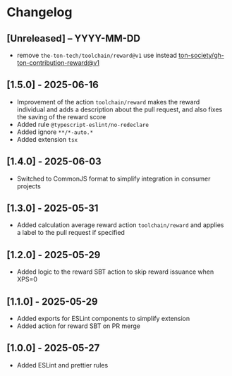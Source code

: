 # Changelog

## [Unreleased] – YYYY-MM-DD

- remove `the-ton-tech/toolchain/reward@v1` use instead [ton-society/gh-ton-contribution-reward@v1](https://github.com/ton-society/gh-ton-contribution-reward/tree/v1?tab=readme-ov-file#how-it-works)

## [1.5.0] - 2025-06-16

- Improvement of the action `toolchain/reward` makes the reward individual and adds a description about the pull request, and also fixes the saving of the reward score
- Added rule `@typescript-eslint/no-redeclare`
- Added ignore `**/*-auto.*`
- Added extension `tsx`

## [1.4.0] - 2025-06-03

- Switched to CommonJS format to simplify integration in consumer projects

## [1.3.0] - 2025-05-31

- Added calculation average reward action `toolchain/reward` and applies a label to the pull request if specified

## [1.2.0] - 2025-05-29

- Added logic to the reward SBT action to skip reward issuance when XPS=0

## [1.1.0] - 2025-05-29

- Added exports for ESLint components to simplify extension
- Added action for reward SBT on PR merge

## [1.0.0] - 2025-05-27

- Added ESLint and prettier rules

